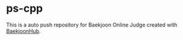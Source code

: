 # ps-cpp
This is a auto push repository for Baekjoon Online Judge created with [BaekjoonHub](https://github.com/BaekjoonHub/BaekjoonHub).

